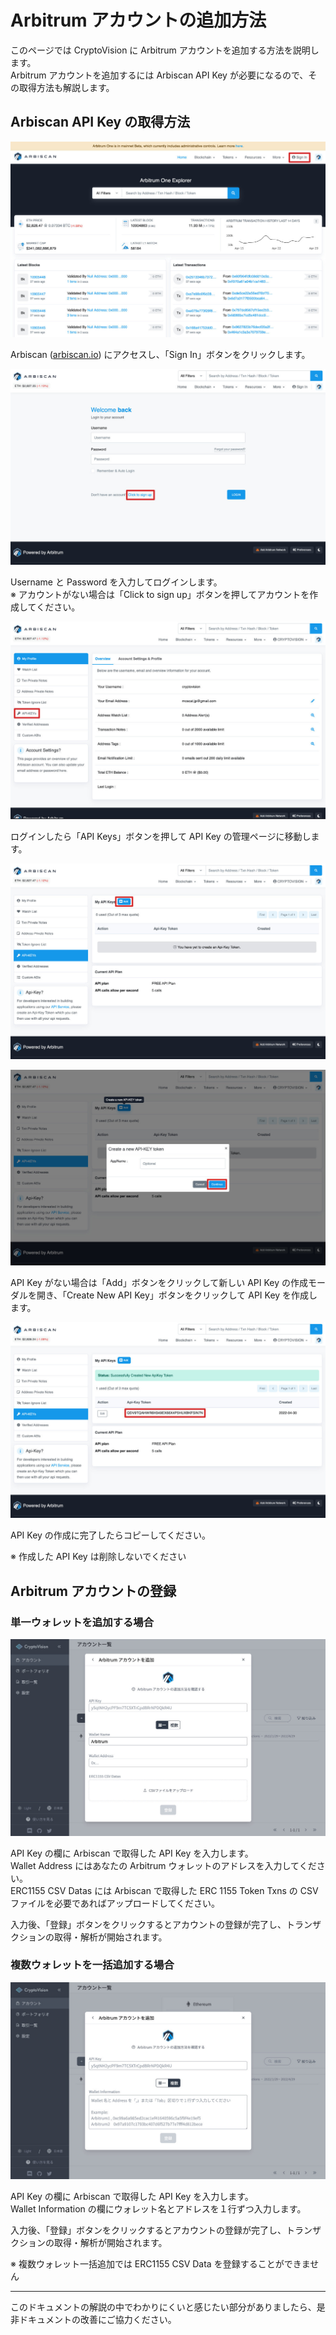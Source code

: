 # Arbitrum アカウントの追加方法

このページでは CryptoVision に Arbitrum アカウントを追加する方法を説明します。  
Arbitrum アカウントを追加するには Arbiscan API Key が必要になるので、その取得方法も解説します。

## Arbiscan API Key の取得方法

![](../../assets/img/arbiscan-apikey-1.jpg)

Arbiscan ([arbiscan.io](https://arbiscan.io)) にアクセスし、「Sign In」ボタンをクリックします。

![](../../assets/img/arbiscan-apikey-2.jpg)

Username と Password を入力してログインします。  
※ アカウントがない場合は「Click to sign up」ボタンを押してアカウントを作成してください。

![](../../assets/img/arbiscan-apikey-3.jpg)

ログインしたら「API Keys」ボタンを押して API Key の管理ページに移動します。

![](../../assets/img/arbiscan-apikey-4.jpg)

![](../../assets/img/arbiscan-apikey-5.jpg)

API Key がない場合は「Add」ボタンをクリックして新しい API Key の作成モーダルを開き、「Create New API Key」ボタンをクリックして API Key を作成します。

![](../../assets/img/arbiscan-apikey-6.jpg)

API Key の作成に完了したらコピーしてください。

※ 作成した API Key は削除しないでください

## Arbitrum アカウントの登録

### 単一ウォレットを追加する場合

![](../../assets/img/account-chain-arbitrum-ja-1.jpg)

API Key の欄に Arbiscan で取得した API Key を入力します。  
Wallet Address にはあなたの Arbitrum ウォレットのアドレスを入力してください。  
ERC1155 CSV Datas には Arbiscan で取得した ERC 1155 Token Txns の CSV ファイルを必要であればアップロードしてください。

入力後、「登録」ボタンをクリックするとアカウントの登録が完了し、トランザクションの取得・解析が開始されます。

### 複数ウォレットを一括追加する場合

![](../../assets/img/account-chain-arbitrum-ja-2.jpg)

API Key の欄に Arbiscan で取得した API Key を入力します。  
Wallet Information の欄にウォレット名とアドレスを１行ずつ入力します。

入力後、「登録」ボタンをクリックするとアカウントの登録が完了し、トランザクションの取得・解析が開始されます。

※ 複数ウォレット一括追加では ERC1155 CSV Data を登録することができません

---

このドキュメントの解説の中でわかりにくいと感じたい部分がありましたら、是非ドキュメントの改善にご協力ください。
